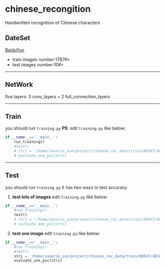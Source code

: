 # chinese_recongition
Handwritten recognition of Chinese characters

## DateSet
[BaiduYun]()
+ train images number:1787K+
+ test images number:10K+

---

## NetWork
five layers: 3 conv_layers + 2 full_connection_layers

---

## Train
you should run `training.py`
**PS**:
edit `training.py` like below:
``` python
if __name__=='__main__':
    run_training()
    #test()
    # stri = '/home/saverio_sun/project/chinese_rec_data/train/00547/40187.png'
    # evaluate_one_pic(stri)
```

---

## Test
you should run `training.py`
it has two ways to test accuracy
1. **test lots of images**
edit `training.py` like below:
``` python
if __name__=='__main__':
    #run_training()
    test()
    # stri = '/home/saverio_sun/project/chinese_rec_data/train/00547/40187.png'
    # evaluate_one_pic(stri)
```
2. **test one image**
edit `training.py` like below:
``` python
if __name__=='__main__':
    #run_training()
    #test()
    stri = '/home/saverio_sun/project/chinese_rec_data/train/00547/40187.png'
    evaluate_one_pic(stri)
```
    

